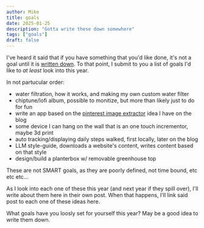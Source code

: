 ```yaml
---
author: Mike
title: goals
date: 2025-01-25
description: "Gotta write these down somewhere"
tags: ["goals"]
draft: false
---
```

I've heard it said that if you have something that you'd like done, it's not a goal until it is <u>written down</u>. To that point, I submit to you a list of goals I'd like to _at least_ look into this year.
 
In not partucular order:
  - water filtration, how it works, and making my own custom water filter
  - chiptune/lofi album, possible to monitize, but more than likely just to do for fun
  - write an app based on the [pinterest image extractor](https://blog.virtualbeck.com/posts/pinterest) idea I have on the blog
  - some device I can hang on the wall that is an one touch incrementor, maybe 3d print
  - auto tracking/displaying daily steps walked, first locally, later on the blog
  - LLM style-guide, downloads a website's content, writes content based on that style
  - design/build a planterbox w/ removable greenhouse top

These are not SMART goals, as they are poorly defined, not time bound, etc etc etc...

As I look into each one of these this year (and next year if they spill over), I'll write about them here in their own post. When that happens, I'll link said post to each one of these ideas here.

What goals have you loosly set for yourself this year? May be a good idea to write them down.
